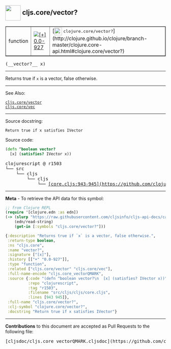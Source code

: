 ## <img width="48px" valign="middle" src="http://i.imgur.com/Hi20huC.png"> cljs.core/vector?

 <table border="1">
<tr>

<td>function</td>
<td><a href="https://github.com/cljsinfo/cljs-api-docs/tree/0.0-927"><img valign="middle" alt="[+] 0.0-927" src="https://img.shields.io/badge/+-0.0--927-lightgrey.svg"></a> </td>
<td>
[<img height="24px" valign="middle" src="http://i.imgur.com/1GjPKvB.png"> <samp>clojure.core/vector?</samp>](http://clojure.github.io/clojure/branch-master/clojure.core-api.html#clojure.core/vector?)
</td>
</tr>
</table>

 <samp>
(__vector?__ x)<br>
</samp>

---

Returns true if `x` is a vector, false otherwise.

---


See Also:

[`cljs.core/vector`](cljs.core_vector.md)<br>
[`cljs.core/vec`](cljs.core_vec.md)<br>

---

Source docstring:

```
Return true if x satisfies IVector
```

Source code:

```clj
(defn ^boolean vector?
  [x] (satisfies? IVector x))
```

 <pre>
clojurescript @ r1503
└── src
    └── cljs
        └── cljs
            └── <ins>[core.cljs:943-945](https://github.com/clojure/clojurescript/blob/r1503/src/cljs/cljs/core.cljs#L943-L945)</ins>
</pre>


---

__Meta__ - To retrieve the API data for this symbol:

```clj
;; from Clojure REPL
(require '[clojure.edn :as edn])
(-> (slurp "https://raw.githubusercontent.com/cljsinfo/cljs-api-docs/catalog/cljs-api.edn")
    (edn/read-string)
    (get-in [:symbols "cljs.core/vector?"]))
```

```clj
{:description "Returns true if `x` is a vector, false otherwise.",
 :return-type boolean,
 :ns "cljs.core",
 :name "vector?",
 :signature ["[x]"],
 :history [["+" "0.0-927"]],
 :type "function",
 :related ["cljs.core/vector" "cljs.core/vec"],
 :full-name-encode "cljs.core_vectorQMARK",
 :source {:code "(defn ^boolean vector?\n  [x] (satisfies? IVector x))",
          :repo "clojurescript",
          :tag "r1503",
          :filename "src/cljs/cljs/core.cljs",
          :lines [943 945]},
 :full-name "cljs.core/vector?",
 :clj-symbol "clojure.core/vector?",
 :docstring "Return true if x satisfies IVector"}

```

---

__Contributions__ to this document are accepted as Pull Requests to the following file:

 <pre>
[cljsdoc/cljs.core_vectorQMARK.cljsdoc](https://github.com/cljsinfo/cljs-api-docs/blob/master/cljsdoc/cljs.core_vectorQMARK.cljsdoc)
</pre>

